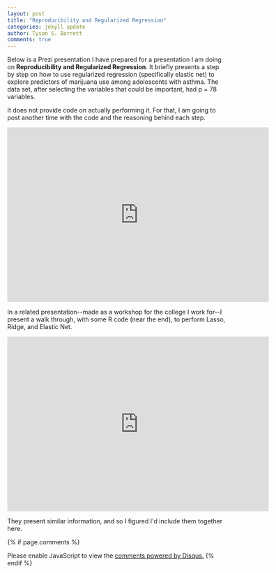 ```yaml
---
layout: post
title: "Reproducibility and Regularized Regression"
categories: jekyll update
author: Tyson S. Barrett
comments: true
---
```


Below is a Prezi presentation I have prepared for a presentation I am doing on **Reproducibility and Regularized Regression**. It briefly presents a step by step on how to use regularized regression (specifically elastic net) to explore predictors of marijuana use among adolescents with asthma. The data set, after selecting the variables that could be important, had p = 78 variables. 

It does not provide code on actually performing it. For that, I am going to post another time with the code and the reasoning behind each step.

<iframe id="iframe_container" frameborder="0" webkitallowfullscreen="" mozallowfullscreen="" allowfullscreen="" width="600" height="400" src="https://prezi.com/embed/jjw8kev_00qk/?bgcolor=ffffff&amp;lock_to_path=1&amp;autoplay=0&amp;autohide_ctrls=0&amp;landing_data=bHVZZmNaNDBIWnNjdEVENDRhZDFNZGNIUE43MHdLNWpsdFJLb2ZHanI0am1TWHIwR0RnL09jSVkzVEx0OEVtakFnPT0&amp;landing_sign=i8yXOpqg1v3U0Si_kylHELbHCAb31NVPpqIN204PjvM"></iframe>

In a related presentation--made as a workshop for the college I work for--I present a walk through, with some R code (near the end), to perform Lasso, Ridge, and Elastic Net.

<iframe id="iframe_container" frameborder="0" webkitallowfullscreen="" mozallowfullscreen="" allowfullscreen="" width="600" height="400" src="https://prezi.com/embed/v26jihakfxxj/?bgcolor=ffffff&amp;lock_to_path=1&amp;autoplay=0&amp;autohide_ctrls=0&amp;landing_data=bHVZZmNaNDBIWnNjdEVENDRhZDFNZGNIUE43MHdLNWpsdFJLb2ZHanI0OUNXczFBUnl0di9pbElmeFptS0Q2T3RBPT0&amp;landing_sign=iZap7pMvD_uDtUD0igIYW5AsWtyUP4nFyJqQ5rLZh6A"></iframe>

They present similar information, and so I figured I'd include them together here. 



{% if page.comments %} 
<div id="disqus_thread"></div>
<script>
    /**
     *  RECOMMENDED CONFIGURATION VARIABLES: EDIT AND UNCOMMENT THE SECTION BELOW TO INSERT DYNAMIC VALUES FROM YOUR PLATFORM OR CMS.
     *  LEARN WHY DEFINING THESE VARIABLES IS IMPORTANT: https://disqus.com/admin/universalcode/#configuration-variables
     */
    /*
    var disqus_config = function () {
        this.page.url = page.url;  // Replace PAGE_URL with your page's canonical URL variable
        this.page.identifier = page.identifer; // Replace PAGE_IDENTIFIER with your page's unique identifier variable
    };
    */
    (function() {  // DON'T EDIT BELOW THIS LINE
        var d = document, s = d.createElement('script');
        
        s.src = '//tysonstanley.disqus.com/embed.js';
        
        s.setAttribute('data-timestamp', +new Date());
        (d.head || d.body).appendChild(s);
    })();
</script>
<noscript>Please enable JavaScript to view the <a href="https://disqus.com/?ref_noscript" rel="nofollow">comments powered by Disqus.</a></noscript>
{% endif %}


